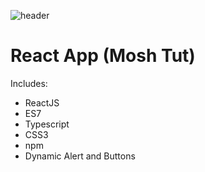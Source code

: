 ![header](https://capsule-render.vercel.app/api?type=wave&color=random&height=300&section=footer&text=Infosite%20Tool&fontSize=90&fontColor=#800000)

# React App (Mosh Tut)

Includes: 

- ReactJS
- ES7
- Typescript
- CSS3
- npm 
- Dynamic Alert and Buttons
